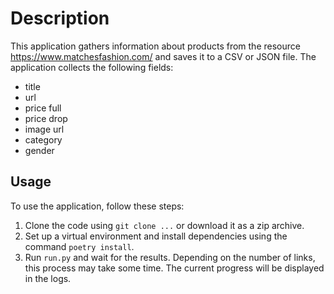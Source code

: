 # Description

This application gathers information about products from the resource https://www.matchesfashion.com/ and saves it to a
CSV or JSON file. The application collects the following fields:

- title
- url
- price full
- price drop
- image url
- category
- gender

## Usage

To use the application, follow these steps:

1. Clone the code using `git clone ...` or download it as a zip archive.
2. Set up a virtual environment and install dependencies using the command `poetry install`.
3. Run `run.py` and wait for the results. Depending on the number of links, this process may take some time. The
   current progress will be displayed in the logs.
